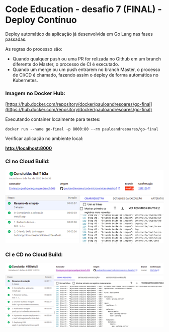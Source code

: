 # Code Education - desafio 7 (FINAL) - Deploy Contínuo


Deploy automático da aplicação já desenvolvida em Go Lang nas fases passadas.

As regras do processo são:
- Quando qualquer push ou uma PR for relizada no Github em um branch diferente do Master, o processo de CI é executado.
- Quando um merge ou um push entrarem no branch Master, o processo de CI/CD é chamado, fazendo assim o deploy de forma automática no Kubernetes.


### Imagem no Docker Hub:

[https://hub.docker.com/repository/docker/pauloandresoares/go-final](https://hub.docker.com/repository/docker/pauloandresoares/go-final)

Executando container localmente para testes:
```
docker run --name go-final -p 8000:80 --rm pauloandresoares/go-final
```

Verificar aplicação no ambiente local:

**[http://localhost:8000](http://localhost:8000)**

### CI no Cloud Build:
![CI](/desafio-final-ci.png)

### CI e CD no Cloud Build:
![CI](/desafio-final-ci-cd.png)



